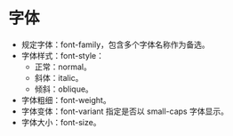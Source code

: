 # 字体

- 规定字体：font-family，包含多个字体名称作为备选。
- 字体样式：font-style：
    - 正常：normal。
    - 斜体：italic。
    - 倾斜：oblique。
- 字体粗细：font-weight。
- 字体变体：font-variant 指定是否以 small-caps 字体显示。
- 字体大小：font-size。
